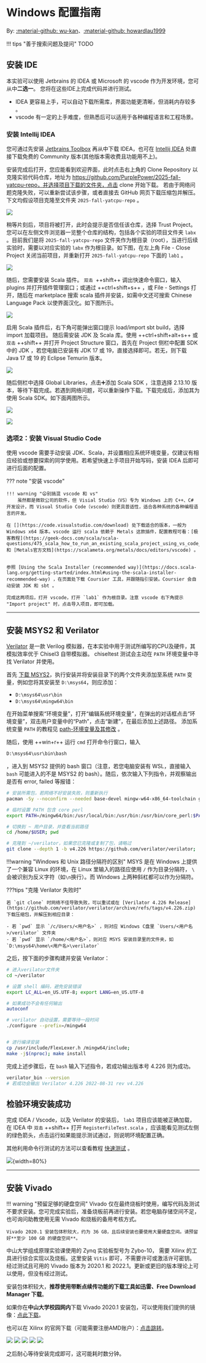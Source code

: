 # Windows 配置指南

By: [:material-github: wu-kan](https://github.com/wu-kan)、[:material-github: howardlau1999](https://github.com/howardlau1999)

!!! tips "善于搜索问题及提问"
    TODO


## 安装 IDE

本实验可以使用 Jetbrains 的 IDEA 或 Microsoft 的 vscode 作为开发环境，您可从中**二选一**。
您将在这些IDE上完成代码并进行测试。

- IDEA 更容易上手，可以自动下载所需库，界面功能更清晰，但消耗内存较多 。
- vscode 有一定的上手难度，但熟悉后可以适用于各种编程语言和工程场景。



### 安装 Intellij IDEA


您可通过先安装 [Jetbrains Toolbox](https://www.jetbrains.com/toolbox-app/) 再从中下载 IDEA，也可在 [Intellij IDEA](https://www.jetbrains.com/idea/download/?section=windows) 处直接下载免费的 Community 版本(其他版本需收费且功能用不上)。


安装完成后打开，您应能看到欢迎界面，此时点击右上角的 Clone Repository 以克隆实验代码仓库，地址为 https://github.com/PurplePower/2025-fall-yatcpu-repo，并选择项目下载的文件夹，点击 clone 开始下载。
若由于网络问题克隆失败，可以重新尝试该步骤，或者直接去 GitHub 网页下载压缩包并解压。
下文均假设项目克隆至文件夹 `2025-fall-yatcpu-repo` 。

![](images/idea-1-clone-prj.png)

稍等片刻后，项目将被打开，此时会提示是否信任该仓库，选择 Trust Project。您可以在左侧文件浏览器一览整个仓库的结构，包括各个实验的项目文件夹 `labx` 。目前我们是将 `2025-fall-yatcpu-repo` 文件夹作为根目录（root），当进行后续实验时，需要以对应实验的 `labx` 作为根目录。如下图，在左上角 File - Close Project 关闭当前项目，并重新打开 `2025-fall-yatcpu-repo` 下面的 `lab1` 。

![](images/idea-2-close-and-reopen-lab-as-root.png)


随后，您需要安装 Scala 插件。 `双击 `++shift++ 调出快速命令窗口，输入 plugins 并打开插件管理窗口；或通过 ++ctrl+shift+s++ ，或 File - Settings 打开，随后在 marketplace 搜索 scala 插件并安装，如需中文还可搜索 Chinese Language Pack 以使界面汉化。如下图所示。

![](images/idea-3-plugin-install.png)

启用 Scala 插件后，右下角可能弹出窗口提示 load/import sbt build，选择 import 加载项目。
随后需安装 JDK 及 Scala 库。使用 ++ctrl+shift+alt+s++ 或 `双击` ++shift++ 并打开 Project Structure 窗口，首先在 Project 侧栏中配置 SDK 中的 JDK ，若您电脑已安装有 JDK 17 或 19，直接选择即可。若无，则下载 Java 17 或 19 的 Eclipse Temurin 版本。

![](images/idea-4-download-jdk.png)

随后侧栏中选择 Global Libraries，点击➕添加 Scala SDK ，注意选择 2.13.10 版本，等待下载完成。若遇到网络问题，可以重新操作下载。下载完成后，添加其为使用 Scala SDK。如下面两图所示。

![](images/idea-5-download-scala.png)

![](images/idea-6-scala-add.png)




### 选项2：安装 Visual Studio Code

使用 vscode 需要手动安装 JDK、Scala，并设置相应系统环境变量，仅建议有相应经验或想要探索的同学使用。若希望快速上手项目开始写码，安装 IDEA 后即可进行后面的配置。


??? note "安装 vscode"

    !!! warning "😦别搞混 vscode 和 vs"
        虽然都是微软公司的软件，但 Visial Studio（VS）专为 Windows 上的 C++、C# 开发设计，而 Visual Studio Code（vscode）则更具普适性，适合各种系统的各种编程语言的开发。

    在 [](https://code.visualstudio.com/download) 处下载适合的版本，一般为 Windows x64 版本。vscode 运行 scala 依赖于 Metals 这款插件，配置教程可看：[极客教程](https://geek-docs.com/scala/scala-questions/475_scala_how_to_run_an_existing_scala_project_using_vs_code_and_metals.html) 和 [Metals官方文档](https://scalameta.org/metals/docs/editors/vscode) 。


    参照 [Using the Scala Installer (recommended way)](https://docs.scala-lang.org/getting-started/index.html#using-the-scala-installer-recommended-way) ，在页面处下载 Coursier 工具，并跟随指引安装。Coursier 会自动安装 JDK 和 sbt 。

    完成这两项后，打开 vscode，打开 `lab1` 作为根目录。注意 vscode 右下角提示 "Import project" 时，点击导入项目，即可加载。

---

## 安装 MSYS2 和 Verilator


[Verilator](https://github.com/verilator/verilator) 是一款 Verilog 模拟器，在本实验中用于测试所编写的CPU及硬件，其模拟效率优于 Chisel3 自带模拟器。
chiseltest 测试会主动在 `PATH` 环境变量中寻找 Verilator 并使用。

首先 [下载 MSYS2](https://www.msys2.org/)，执行安装并将安装目录下的两个文件夹添加至系统 `PATH` 变量，例如您将其安装至 `D:\msys64`，则应添加：

- `D:\msys64\usr\bin`
- `D:\msys64\mingw64\bin`

在开始菜单搜索“环境变量”，打开“编辑系统环境变量”，在弹出的对话框点击“环境变量”，双击用户变量中的“Path”，点击“新建”，在最后添加上述路径。
添加系统变量 `PATH` 的教程见 [path-环境变量及其修改](../practice/envvar-and-cmd.md#path-环境变量及其修改) 。

随后，使用 ++win+r++ 运行 `cmd` 打开命令行窗口，输入 

```cmd
D:\msys64\usr\bin\bash
```



，进入到 MSYS2 提供的 bash 窗口（注意，若您电脑安装有 WSL，直接输入 `bash` 可能进入的不是 MSYS2 的 bash）。随后，依次输入下列指令，并观察输出是否有 error, failed 等报错：



```bash
# 安装所需包，若网络不好安装失败，则重新执行
pacman -Sy --noconfirm --needed base-devel mingw-w64-x86_64-toolchain git flex mingw-w64-x86_64-cmake mingw-w64-x86_64-autotools mingw-w64-x86_64-python3 

# 临时设置 PATH 包含 core perl
export PATH=/mingw64/bin:/usr/local/bin:/usr/bin:/usr/bin/core_perl:$PATH   

# 切换到 ~ 用户目录，并查看当前路径
cd /home/$USER; pwd

# 克隆到 ~/verilator，如果您已克隆或复制了包，请略过
git clone --depth 1 -b v4.226 https://github.com/verilator/verilator;	
```

!!!warning "Windows 和 Unix 路径分隔符的区别"
    MSYS 是在 Windows 上提供了一个兼容 Linux 的环境，在 Linux 里输入的路径应使用 `/` 作为目录分隔符， `\` 会被识别为反义字符（如`\n`换行）。而 Windows 上两种斜杠都可以作为分隔符。


???tips "克隆 Verilator 失败时"

    若 `git clone` 时网络不佳导致失败，可以重试或在 [Verilator 4.226 Release](https://github.com/verilator/verilator/archive/refs/tags/v4.226.zip) 下载压缩包，并解压到相应目录：

    - 若 `pwd` 显示 `/c/Users/<用户名>` ，则对应 Windows C盘里 `Users/<用户名>/verilator` 文件夹
    - 若 `pwd` 显示 `/home/<用户名>`，则对应 MSYS 安装目录里的文件夹，如 `D:\msys64\home\<用户名>\verilator`

之后，按下面的步骤构建并安装 Verilator：


```bash
# 进入verilator文件夹
cd ~/verilator  

# 设置 shell 编码，避免安装错误
export LC_ALL=en_US.UTF-8; export LANG=en_US.UTF-8  

# 如果成功不会有任何输出
autoconf  

# verilator 自动设置，需要等待一段时间
./configure --prefix=/mingw64  


# 进行编译安装
cp /usr/include/FlexLexer.h /mingw64/include;
make -j$(nproc); make install    

```

完成上述步骤后，在 `bash` 输入下述指令，若成功输出版本号 4.226 则为成功。

```bash
verilator_bin --version
# 若成功会输出 Verilator 4.226 2022-08-31 rev v4.226
```

## 检验环境安装成功

完成 IDEA / Vscode，以及 Verilator 的安装后， `lab1` 项目应该能被正确加载，在 IDEA 中 `双击` ++shift++ 打开 `RegisterFileTest.scala` ，应该能看见测试左侧的绿色箭头，点击运行如果能提示测试通过，则说明环境配置正确。

其他利用命令行测试的方法可以查看教程 [快速测试](../practice/chisel-test.md#快速测试) 。

![](images/idea-test-passed.png){width=80%}



---

## 安装 Vivado

!!! warning "预留足够的硬盘空间"
    Vivado 仅在最终烧板时使用，编写代码及测试不要求安装。您可完成实验后，准备烧板前再进行安装。若您电脑存储空间不足，也可询问助教使用无需 Vivado 和烧板的备用考核方式。

    Vivado 2020.1 安装包体积较大，约为 36 GB，且后续安装也要使用大量硬盘空间。请预留好**至少 100 GB 的硬盘空间**。


中山大学组成原理实验课使用的 Zynq 实验板型号为 Zybo-10， 需要 Xilinx 的工具进行综合实现以及烧板。这里安装 `Vitis` 即可，不需要许可或激活许可密钥。
经过测试且可用的 Vivado 版本为 2020.1 和 2022.1。更新或更旧的版本理论上可以使用，但没有经过测试。

安装包体积较大，**推荐使用带断点续传功能的下载工具如迅雷、Free Download Manager 下载**。

如果你在**中山大学校园网内**下载 Vivado 2020.1 安装包，可以使用我们提供的镜像：[点此下载](https://mirrors.matrix.moe/software/Xilinx/Xilinx_Unified_2020.1_0602_1208.tar.gz)。

也可以在 Xilinx 的官网下载（可能需要注册AMD账户）：[点击跳转](https://china.xilinx.com/support/download/index.html/content/xilinx/zh/downloadNav/vivado-design-tools/archive.html)。

![](images/vivado-install-1.png)
![](images/vivado-install-2.png)
![](images/vivado-install-3.png)
![](images/vivado-install-4.png)
![](images/vivado-install-5.png)

之后耐心等待安装完成即可，这可能耗时数分钟。
